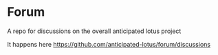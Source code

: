 # Forum
A repo for discussions on the overall anticipated lotus project

It happens here https://github.com/anticipated-lotus/forum/discussions

